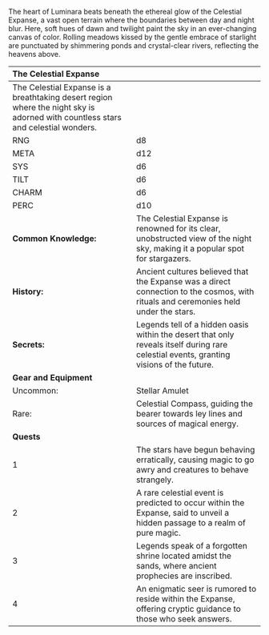 
The heart of Luminara beats beneath the ethereal glow of the Celestial Expanse, a vast open terrain where the boundaries between day and night blur. Here, soft hues of dawn and twilight paint the sky in an ever-changing canvas of color. Rolling meadows kissed by the gentle embrace of starlight are punctuated by shimmering ponds and crystal-clear rivers, reflecting the heavens above.

|The Celestial Expanse| |
|:----|:----|
|The Celestial Expanse is a breathtaking desert region where the night sky is adorned with countless stars and celestial wonders.| |
|RNG|d8|
|META|d12|
|SYS|d6|
|TILT|d6|
|CHARM|d6|
|PERC|d10|
|**Common Knowledge:**|The Celestial Expanse is renowned for its clear, unobstructed view of the night sky, making it a popular spot for stargazers.| |
|**History:**|Ancient cultures believed that the Expanse was a direct connection to the cosmos, with rituals and ceremonies held under the stars.| |
|**Secrets:**|Legends tell of a hidden oasis within the desert that only reveals itself during rare celestial events, granting visions of the future.| |
|**Gear and Equipment**| |
|Uncommon:|Stellar Amulet|
|Rare:|Celestial Compass, guiding the bearer towards ley lines and sources of magical energy.|
|**Quests**| |
|1|The stars have begun behaving erratically, causing magic to go awry and creatures to behave strangely.| |
|2|A rare celestial event is predicted to occur within the Expanse, said to unveil a hidden passage to a realm of pure magic.| |
|3|Legends speak of a forgotten shrine located amidst the sands, where ancient prophecies are inscribed.| |
|4|An enigmatic seer is rumored to reside within the Expanse, offering cryptic guidance to those who seek answers.| |